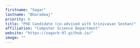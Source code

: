 ```yaml
---
firstname: "Sagar"
lastname: "Bharadwaj"
priority: 6
title: "PhD Candidate (co-advised with Srinivasan Seshan)"
affiliation: "Computer Science Department"
website: "https://sagarb-97.github.io/"
image: ""
---
```

